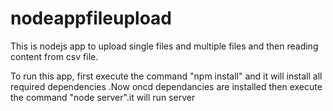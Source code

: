 # nodeappfileupload
This is nodejs app to upload single files and multiple files and then reading content from csv file.

To run this app, first execute the command "npm install" and it will install all required dependencies .Now oncd dependancies are installed then execute the command "node server".it will run server
